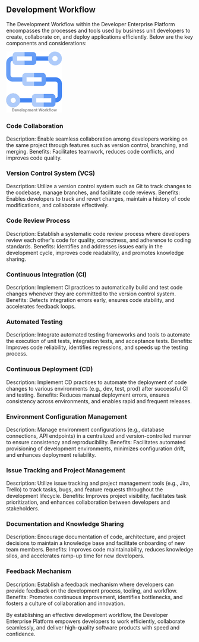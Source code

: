 ## Development Workflow

The Development Workflow within the Developer Enterprise Platform encompasses the processes and tools used by business unit developers to create, collaborate on, and deploy applications efficiently. Below are the key components and considerations:

![Development Workflow](./images/Development-Workflow.png)

### Code Collaboration

Description: Enable seamless collaboration among developers working on the same project through features such as version control, branching, and merging.
Benefits: Facilitates teamwork, reduces code conflicts, and improves code quality.

### Version Control System (VCS)

Description: Utilize a version control system such as Git to track changes to the codebase, manage branches, and facilitate code reviews.
Benefits: Enables developers to track and revert changes, maintain a history of code modifications, and collaborate effectively.

### Code Review Process

Description: Establish a systematic code review process where developers review each other's code for quality, correctness, and adherence to coding standards.
Benefits: Identifies and addresses issues early in the development cycle, improves code readability, and promotes knowledge sharing.

### Continuous Integration (CI)

Description: Implement CI practices to automatically build and test code changes whenever they are committed to the version control system.
Benefits: Detects integration errors early, ensures code stability, and accelerates feedback loops.

### Automated Testing

Description: Integrate automated testing frameworks and tools to automate the execution of unit tests, integration tests, and acceptance tests.
Benefits: Improves code reliability, identifies regressions, and speeds up the testing process.

### Continuous Deployment (CD)

Description: Implement CD practices to automate the deployment of code changes to various environments (e.g., dev, test, prod) after successful CI and testing.
Benefits: Reduces manual deployment errors, ensures consistency across environments, and enables rapid and frequent releases.

### Environment Configuration Management

Description: Manage environment configurations (e.g., database connections, API endpoints) in a centralized and version-controlled manner to ensure consistency and reproducibility.
Benefits: Facilitates automated provisioning of development environments, minimizes configuration drift, and enhances deployment reliability.

### Issue Tracking and Project Management

Description: Utilize issue tracking and project management tools (e.g., Jira, Trello) to track tasks, bugs, and feature requests throughout the development lifecycle.
Benefits: Improves project visibility, facilitates task prioritization, and enhances collaboration between developers and stakeholders.

### Documentation and Knowledge Sharing

Description: Encourage documentation of code, architecture, and project decisions to maintain a knowledge base and facilitate onboarding of new team members.
Benefits: Improves code maintainability, reduces knowledge silos, and accelerates ramp-up time for new developers.

### Feedback Mechanism

Description: Establish a feedback mechanism where developers can provide feedback on the development process, tooling, and workflow.
Benefits: Promotes continuous improvement, identifies bottlenecks, and fosters a culture of collaboration and innovation.

By establishing an effective development workflow, the Developer Enterprise Platform empowers developers to work efficiently, collaborate seamlessly, and deliver high-quality software products with speed and confidence.